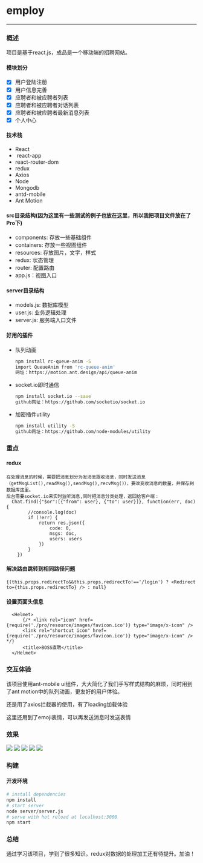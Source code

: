 # employ

--------
### 概述
项目是基于react.js，成品是一个移动端的招聘网站。
#### 模块划分
> 
* [x] 用户登陆注册
* [x] 用户信息完善
* [x] 应聘者和被应聘者列表
* [x] 应聘者和被应聘者对话列表
* [x] 应聘者和被应聘者最新消息列表
* [x] 个人中心
#### 技术栈
> 
*  React
*  react-app
*  react-router-dom
*  redux
*  Axios
*  Node
*  Mongodb
*  antd-mobile
*  Ant Motion
#### src目录结构(因为这里有一些测试的例子也放在这里，所以我把项目文件放在了Pro下)
* components: 存放一些基础组件
* containers: 存放一些视图组件
* resources: 存放图片，文字，样式
* redux: 状态管理
* router: 配置路由
* app.js：视图入口

#### server目录结构
* models.js: 数据库模型
* user.js: 业务逻辑处理
* server.js: 服务端入口文件

#### 好用的插件
* 队列动画
  ``` bash
  npm install rc-queue-anim -S
  import QueueAnim from 'rc-queue-anim'
  网址：https://motion.ant.design/api/queue-anim
  ```
* socket.io即时通信
  ``` bash
  npm install socket.io --save
  github网址：https://github.com/socketio/socket.io
  ```
* 加密插件utility
  ``` bash
  npm install utility -S
  github网址：https://github.com/node-modules/utility
  ```
### 重点

#### redux
```
在处理消息的时候，需要把消息划分为发消息跟收消息，同时发送消息（getMsgList(),readMsg(),sendMsg(),recvMsg()），要改变收消息的数量，并保存到数据库这里。
后台需要socket.io来实时监听消息,同时把消息分类处理，返回给客户端：
  Chat.find({"$or":[{"from": user}, {"to": user}]}, function(err, doc) {
        //console.log(doc)
        if (!err) {
            return res.json({
                code: 0, 
                msgs: doc, 
                users: users
            })
        }
    })

```
#### 解决路由跳转到相同路径问题
```
{(this.props.redirectTo&&this.props.redirectTo!=='/login') ? <Redirect to={this.props.redirectTo} /> : null}

```
#### 设置页面头信息
```
  <Helmet>
      {/* <link rel="icon" href={require('./pro/resource/images/favicon.ico')} type="image/x-icon" />
      <link rel="shortcut icon" href={require('./pro/resource/images/favicon.ico')} type="image/x-icon" /> */}
      <title>BOSS直聘</title>
  </Helmet>

```

### 交互体验
该项目使用ant-mobile ui组件，大大简化了我们手写样式结构的麻烦，同时用到了ant motion中的队列动画，更友好的用户体验。

还是用了axios拦截器的使用，有了loading加载体验

这里还用到了emoji表情，可以再发送消息时发送表情

### 效果
![](https://github.com/mengdianliang/employ/blob/master/show/login.png)
![](https://github.com/mengdianliang/employ/blob/master/show/userlist.png)
![](https://github.com/mengdianliang/employ/blob/master/show/send.png)
![](https://github.com/mengdianliang/employ/blob/master/show/msg.png)
![](https://github.com/mengdianliang/employ/blob/master/show/me.png)
### 构建
#### 开发环境

``` bash
# install dependencies
npm install
# start server
node server/server.js
# serve with hot reload at localhost:3000
npm start
```
### 总结
通过学习该项目，学到了很多知识。redux对数据的处理加工还有待提升。加油！




